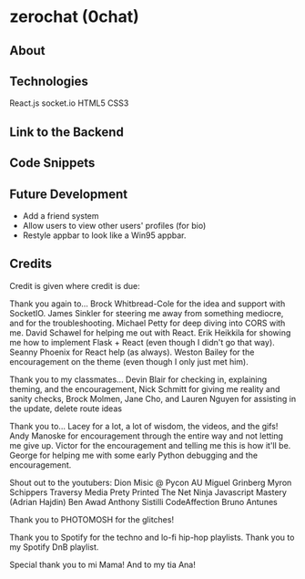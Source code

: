 # zerochat (0chat)

## About

## Technologies
React.js
socket.io
HTML5
CSS3

## Link to the Backend

## Code Snippets

## Future Development

* Add a friend system
* Allow users to view other users' profiles (for bio)
* Restyle appbar to look like a Win95 appbar.

## Credits

Credit is given where credit is due:

Thank you again to... 
Brock Whitbread-Cole for the idea and support with SocketIO.
James Sinkler for steering me away from something mediocre, and for the troubleshooting.
Michael Petty for deep diving into CORS with me.
David Schawel for helping me out with React.
Erik Heikkila for showing me how to implement Flask + React (even though I didn't go that way).
Seanny Phoenix for React help (as always).
Weston Bailey for the encouragement on the theme (even though I only just met him).

Thank you to my classmates...
Devin Blair for checking in, explaining theming, and the encouragement,
Nick Schmitt for giving me reality and sanity checks,
Brock Molmen, Jane Cho, and Lauren Nguyen for assisting in the update, delete route ideas

Thank you to...
Lacey for a lot, a lot of wisdom, the videos, and the gifs!
Andy Manoske for encouragement through the entire way and not letting me give up.
Victor for the encouragement and telling me this is how it'll be.
George for helping me with some early Python debugging and the encouragement.

Shout out to the youtubers:
Dion Misic @ Pycon AU
Miguel Grinberg
Myron Schippers
Traversy Media
Prety Printed
The Net Ninja
Javascript Mastery (Adrian Hajdin)
Ben Awad
Anthony Sistilli
CodeAffection
Bruno Antunes

Thank you to PHOTOMOSH for the glitches!

Thank you to Spotify for the techno and lo-fi hip-hop playlists.
Thank you to my Spotify DnB playlist.

Special thank you to mi Mama! And to my tia Ana!